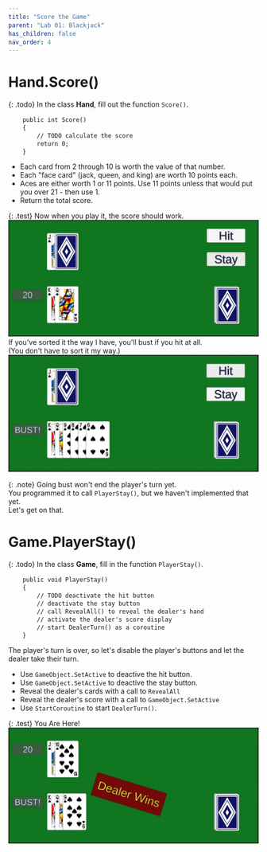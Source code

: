 ```yaml
---
title: "Score the Game"
parent: "Lab 01: Blackjack"
has_children: false
nav_order: 4
---
```


# Hand.Score()

{: .todo}
In the class **Hand**, fill out the function `Score()`.
```
    public int Score()
    {
        // TODO calculate the score
        return 0;
    }
```
* Each card from 2 through 10 is worth the value of that number.
* Each "face card" (jack, queen, and king) are worth 10 points each.
* Aces are either worth 1 or 11 points. Use 11 points unless that would put you over 21 - then use 1.
* Return the total score.

{: .test}
Now when you play it, the score should work.\
![Score](images/lab01/score01.jpg "Score")
If you've sorted it the way I have, you'll bust if you hit at all.\
(You don't have to sort it my way.)
![Bust](images/lab01/score02.jpg "Bust")

{: .note}
Going bust won't end the player's turn yet.\
You programmed it to call `PlayerStay()`, but we haven't implemented that yet.\
Let's get on that.

# Game.PlayerStay()

{: .todo}
In the class **Game**, fill in the function `PlayerStay()`.
```
    public void PlayerStay()
    {
        // TODO deactivate the hit button
        // deactivate the stay button
        // call RevealAll() to reveal the dealer's hand
        // activate the dealer's score display
        // start DealerTurn() as a coroutine
    }
```
The player's turn is over, so let's disable the player's buttons and let the dealer take their turn.
* Use `GameObject.SetActive` to deactive the hit button.
* Use `GameObject.SetActive` to deactive the stay button.
* Reveal the dealer's cards with a call to `RevealAll`
* Reveal the dealer's score with a call to `GameObject.SetActive`
* Use `StartCoroutine` to start `DealerTurn()`.

{: .test}
You Are Here!
![Score Works](images/lab01/player_stay.jpg "Score Works")